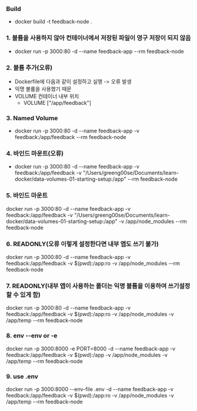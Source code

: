 ### Build

- docker build -t feedback-node .

### 1. 볼륨을 사용하지 않아 컨테이너에서 저장된 파일이 영구 저장이 되지 않음

- docker run -p 3000:80 -d --name feedback-app --rm feedback-node

### 2. 볼륨 추가(오류)

- Dockerfile에 다음과 같이 설정하고 실행 -> 오류 발생
- 익명 볼륨을 사용했기 때문
- VOLUME 컨테이너 내부 위치
    - VOLUME ["/app/feedback"]

### 3. Named Volume

- docker run -p 3000:80 -d --name feedback-app -v feedback:/app/feedback --rm feedback-node 

### 4. 바인드 마운트(오류)

- docker run -p 3000:80 -d --name feedback-app -v feedback:/app/feedback -v "/Users/greeng00se/Documents/learn-docker/data-volumes-01-starting-setup:/app" --rm feedback-node  

### 5. 바인드 마운트
docker run -p 3000:80 -d --name feedback-app -v feedback:/app/feedback -v "/Users/greeng00se/Documents/learn-docker/data-volumes-01-starting-setup:/app" -v /app/node_modules --rm feedback-node

### 6. READONLY(오류 이렇게 설정한다면 내부 앱도 쓰기 불가)
docker run -p 3000:80 -d --name feedback-app -v feedback:/app/feedback -v $(pwd):/app:ro -v /app/node_modules --rm feedback-node

### 7. READONLY(내부 앱이 사용하는 폴더는 익명 볼륨을 이용하여 쓰기설정할 수 있게 함)
docker run -p 3000:80 -d --name feedback-app -v feedback:/app/feedback -v $(pwd):/app:ro -v /app/node_modules -v /app/temp --rm feedback-node

### 8. env --env or -e
docker run -p 3000:8000 -e PORT=8000 -d --name feedback-app -v feedback:/app/feedback -v $(pwd):/app -v /app/node_modules -v /app/temp --rm feedback-node

### 9. use .env
docker run -p 3000:8000 --env-file .env -d --name feedback-app -v feedback:/app/feedback -v $(pwd):/app:ro -v /app/node_modules -v /app/temp --rm feedback-node
